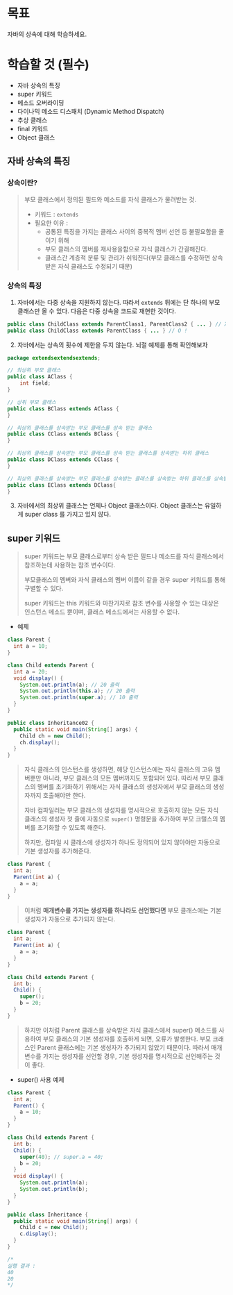 # 목표

자바의 상속에 대해 학습하세요.

# 학습할 것 (필수)

- 자바 상속의 특징
- super 키워드
- 메소드 오버라이딩
- 다이나믹 메소드 디스패치 (Dynamic Method Dispatch)
- 추상 클래스
- final 키워드
- Object 클래스



## 자바 상속의 특징

### 상속이란?

> 부모 클래스에서 정의된 필드와 메소드를 자식 클래스가 물려받는 것.
>
> * 키워드 : `extends`
> * 필요한 이유 :
>   * 공통된 특징을 가지는 클래스 사이의 중복적 멤버 선언 등 불필요함을 줄이기 위해
>   * 부모 클래스의 멤버를 재사용을함으로 자식 클래스가 간결해진다.
>   * 클래스간 계층적 분류 및 관리가 쉬워진다(부모 클래스를 수정하면 상속받은 자식 클래스도 수정되기 때문)



### 상속의 특징

1. 자바에서는 다중 상속을 지원하지 않는다. 따라서 `extends` 뒤에는 단 하나의 부모 클래스만 올 수 있다. 다음은 다중 상속을 코드로 재현한 것이다.

```java
public class ChildClass extends ParentClass1, ParentClass2 { ... } // X !
public class ChildClass extends ParentClass { ... } // O !
```

2. 자바에서는 상속의 횟수에 제한을 두지 않는다. 뇌절 예제를 통해 확인해보자

```java
package extendsextendsextends;

// 최상위 부모 클래스
public class AClass {
    int field;
}

// 상위 부모 클래스
public class BClass extends AClass {
}

// 최상위 클래스를 상속받는 부모 클래스를 상속 받는 클래스
public class CClass extends BClass {
}

// 최상위 클래스를 상속받는 부모 클래스를 상속 받는 클래스를 상속받는 하위 클래스
public class DClass extends CClass {
}

// 최상위 클래스를 상속받는 부모 클래스를 상속받는 클래스를 상속받는 하위 클래스를 상속받는 최하위 클래스
public class EClass extends DClass{
}
```

3. 자바에서의 최상위 클래스는 언제나 Object 클래스이다. Object 클래스는 유일하게 super class 를 가지고 있지 않다.



## super 키워드

> super 키워드는 부모 클래스로부터 상속 받은 필드나 메소드를 자식 클래스에서 참조하는데 사용하는 참조 변수이다.
>
> 부모클래스의 멤버와 자식 클래스의 멤버 이름이 같을 경우 super 키워드를 통해 구별할 수 있다.
>
> super 키워드는 this 키워드와 마찬가지로 참조 변수를 사용할 수 있는 대상은 인스턴스 메소드 뿐이며, 클래스 메소드에서는 사용할 수 없다.

* 예제

```java
class Parent {
  int a = 10;
}

class Child extends Parent {
  int a = 20;
  void display() {
    System.out.println(a); // 20 출력
    System.out.println(this.a); // 20 출력
    System.out.println(super.a); // 10 출력
  }
}

public class Inheritance02 {
  public static void main(String[] args) {
    Child ch = new Child();
    ch.display();
  }
}
```



> 자식 클래스의 인스턴스를 생성하면, 해당 인스턴스에는 자식 클래스의 고유 멤버뿐만 아니라, 부모 클래스의 모든 멤버까지도 포함되어 있다.  따라서 부모 클래스의 멤버를 초기화하기 위해서는 자식 클래스의 생성자에서 부모 클래스의 생성자까지 호출해야만 한다.  
>
> 자바 컴파일러는 부모 클래스의 생성자를 명시적으로 호출하지 않는 모든 자식 클래스의 생성자 첫 줄에 자동으로 `super()` 명령문을 추가하여 부모 크랠스의 멤버를 초기화할 수 있도록 해준다. 
>
> 하지만, 컴파일 시 클래스에 생성자가 하나도 정의되어 있지 않아야만 자동으로 기본 생성자를 추가해준다.

```java
class Parent {
  int a;
  Parent(int a) {
    a = a;
  }
}
```

> 이처럼 **매개변수를 가지는 생성자를 하나라도 선언했다면** 부모 클래스에는 기본 생성자가 자동으로 추가되지 않는다. 

```java
class Parent {
  int a; 
  Parent(int a) {
    a = a;
  }
}

class Child extends Parent {
  int b;
  Child() {
    super();
    b = 20;
  }
}
```

> 하지만 이처럼 Parent 클래스를 상속받은 자식 클래스에서 super() 메소드를 사용하여 부모 클래스의 기본 생성자를 호출하게 되면, 오류가 발생한다. 부모 크래스인 Parent 클래스에는 기본 생성자가 추가되지 않았기 때문이다. 따라서 매개변수를 가지는 생성자를 선언할 경우, 기본 생성자를 명시적으로 선언해주는 것이 좋다.

* super() 사용 예제

```java
class Parent {
  int a;
  Parent() {
    a = 10;
  }
}

class Child extends Parent {
  int b;
  Child() {
    super(40); // super.a = 40;
    b = 20;
  }
  void display() {
    System.out.println(a);
    System.out.println(b);
  }
}

public class Inheritance {
  public static void main(String[] args) {
    Child c = new Child();
    c.display();
  }
}

/*
실행 결과 :
40
20
*/
```

